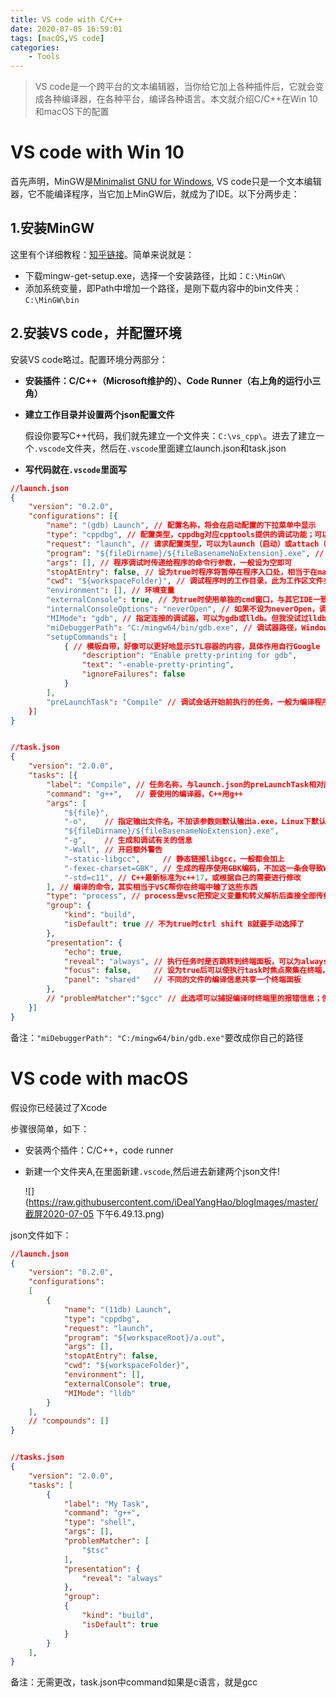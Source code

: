 ```yaml
---
title: VS code with C/C++
date: 2020-07-05 16:59:01
tags: [macOS,VS code]
categories:
	- Tools
---
```


> VS code是一个跨平台的文本编辑器，当你给它加上各种插件后，它就会变成各种编译器，在各种平台，编译各种语言。本文就介绍C/C++在Win 10和macOS下的配置

<!--more-->

# VS code with Win 10

首先声明，MinGW是[Minimalist GNU for Windows](http://www.mingw.org), VS code只是一个文本编辑器，它不能编译程序，当它加上MinGW后，就成为了IDE。以下分两步走：

## 1.安装MinGW

这里有个详细教程：[知乎链接](https://zhuanlan.zhihu.com/p/66197013)。简单来说就是：

- 下载mingw-get-setup.exe，选择一个安装路径，比如：`C:\MinGW\`
- 添加系统变量，即Path中增加一个路径，是刚下载内容中的bin文件夹：`C:\MinGW\bin`

## 2.安装VS code，并配置环境

安装VS code略过。配置环境分两部分：

- **安装插件：C/C++（Microsoft维护的）、Code Runner（右上角的运行小三角）**

- **建立工作目录并设置两个json配置文件**

  假设你要写C++代码，我们就先建立一个文件夹：`C:\vs_cpp\`。进去了建立一个`.vscode`文件夹，然后在`.vscode`里面建立launch.json和task.json

- **写代码就在`.vscode`里面写**

```json
//launch.json
{
    "version": "0.2.0",
    "configurations": [{
        "name": "(gdb) Launch", // 配置名称，将会在启动配置的下拉菜单中显示
        "type": "cppdbg", // 配置类型，cppdbg对应cpptools提供的调试功能；可以认为此处只能是cppdbg
        "request": "launch", // 请求配置类型，可以为launch（启动）或attach（附加）
        "program": "${fileDirname}/${fileBasenameNoExtension}.exe", // 将要进行调试的程序的路径
        "args": [], // 程序调试时传递给程序的命令行参数，一般设为空即可
        "stopAtEntry": false, // 设为true时程序将暂停在程序入口处，相当于在main上打断点
        "cwd": "${workspaceFolder}", // 调试程序时的工作目录，此为工作区文件夹；改成${fileDirname}可变为文件所在目录
        "environment": [], // 环境变量
        "externalConsole": true, // 为true时使用单独的cmd窗口，与其它IDE一致；18年10月后设为false可调用VSC内置终端
        "internalConsoleOptions": "neverOpen", // 如果不设为neverOpen，调试时会跳到“调试控制台”选项卡，你应该不需要对gdb手动输命令吧？
        "MIMode": "gdb", // 指定连接的调试器，可以为gdb或lldb。但我没试过lldb
        "miDebuggerPath": "C:/mingw64/bin/gdb.exe", // 调试器路径，Windows下后缀不能省略，Linux下则不要
        "setupCommands": [
            { // 模板自带，好像可以更好地显示STL容器的内容，具体作用自行Google
                "description": "Enable pretty-printing for gdb",
                "text": "-enable-pretty-printing",
                "ignoreFailures": false
            }
        ],
        "preLaunchTask": "Compile" // 调试会话开始前执行的任务，一般为编译程序。与tasks.json的label相对应
    }]
}


//task.json
{
    "version": "2.0.0",
    "tasks": [{
        "label": "Compile", // 任务名称，与launch.json的preLaunchTask相对应
        "command": "g++",   // 要使用的编译器，C++用g++
        "args": [
            "${file}",
            "-o",    // 指定输出文件名，不加该参数则默认输出a.exe，Linux下默认a.out
            "${fileDirname}/${fileBasenameNoExtension}.exe",
            "-g",    // 生成和调试有关的信息
            "-Wall", // 开启额外警告
            "-static-libgcc",     // 静态链接libgcc，一般都会加上
            "-fexec-charset=GBK", // 生成的程序使用GBK编码，不加这一条会导致Win下输出中文乱码
            "-std=c11", // C++最新标准为c++17，或根据自己的需要进行修改
        ], // 编译的命令，其实相当于VSC帮你在终端中输了这些东西
        "type": "process", // process是vsc把预定义变量和转义解析后直接全部传给command；shell相当于先打开shell再输入命令，所以args还会经过shell再解析一遍
        "group": {
            "kind": "build",
            "isDefault": true // 不为true时ctrl shift B就要手动选择了
        },
        "presentation": {
            "echo": true,
            "reveal": "always", // 执行任务时是否跳转到终端面板，可以为always，silent，never。具体参见VSC的文档
            "focus": false,     // 设为true后可以使执行task时焦点聚集在终端，但对编译C/C++来说，设为true没有意义
            "panel": "shared"   // 不同的文件的编译信息共享一个终端面板
        },
        // "problemMatcher":"$gcc" // 此选项可以捕捉编译时终端里的报错信息；但因为有Lint，再开这个可能有双重报错
    }]
}
```

备注：`"miDebuggerPath": "C:/mingw64/bin/gdb.exe"`要改成你自己的路径

# VS code with macOS

假设你已经装过了Xcode

步骤很简单，如下：

- 安装两个插件：C/C++，code runner

- 新建一个文件夹A,在里面新建`.vscode`,然后进去新建两个json文件!

  ![](https://raw.githubusercontent.com/iDealYangHao/blogImages/master/截屏2020-07-05 下午6.49.13.png)

json文件如下：

```json
//launch.json
{
    "version": "0.2.0",
    "configurations": 
    [
        {
            "name": "(11db) Launch",
            "type": "cppdbg",
            "request": "launch",
            "program": "${workspaceRoot}/a.out",
            "args": [],
            "stopAtEntry": false,
            "cwd": "${workspaceFolder}",
            "environment": [],
            "externalConsole": true,
            "MIMode": "lldb"
        }
    ],
    // "compounds": []
}


//tasks.json
{
    "version": "2.0.0",
    "tasks": [
        {
            "label": "My Task",
            "command": "g++",
            "type": "shell",
            "args": [],
            "problemMatcher": [
                "$tsc"
            ],
            "presentation": {
                "reveal": "always"
            },
            "group": 
            {
                "kind": "build",
                "isDefault": true
            }
        }
    ],
}

```

备注：无需更改，task.json中command如果是c语言，就是gcc